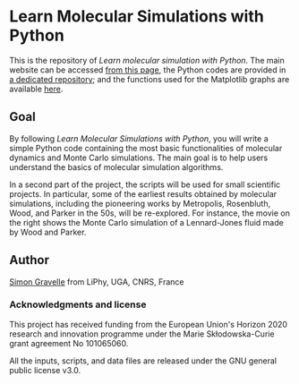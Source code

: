 # Learn Molecular Simulations with Python

This is the repository of _Learn molecular simulation with Python_. The main website
can be accessed [from this page](https://mdcourse.github.io/), the Python codes are
provided in [a dedicated repository](https://github.com/mdcourse/python-codes);
and the functions used for the Matplotlib graphs are available [here](https://github.com/simongravelle/pyplot-perso).

## Goal

By following _Learn Molecular Simulations with Python_, you will write a simple Python
code containing the most basic functionalities of molecular dynamics and Monte Carlo
simulations. The main goal is to help users understand the basics of molecular simulation
algorithms.

In a second part of the project, the scripts will be used for small scientific
projects. In particular, some of the earliest results obtained by molecular
simulations, including the pioneering works by Metropolis, Rosenbluth,
Wood, and Parker in the 50s, will be re-explored. For instance, the movie on the right
shows the Monte Carlo simulation of a Lennard-Jones fluid made by Wood
and Parker.

## Author

[Simon Gravelle](https://github.com/simongravelle) from LiPhy, UGA, CNRS, France

### Acknowledgments and license

This project has received funding from the European
Union's Horizon 2020 research and innovation programme
under the Marie Skłodowska-Curie grant agreement No 101065060.

All the inputs, scripts, and data files are released under the 
GNU general public license v3.0.
